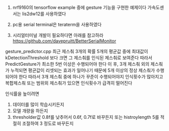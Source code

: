 
1. nrf9160의 tensorflow example 중에 gesture 기능을 구현한 예제이다
   가속도센서는 lis2dw12를 사용하였다
2. pc용 serial terminal은 teraterm을 사용하였다
   
3. 시리얼터미널 개발이 필요하다면 아래를 참고하라
https://github.com/davepruitt/BetterSerialMonitor

gesture_predictor.cpp
  최근 제스춰 3개의 확률 5개의 평균값 중에 최대값이 kDetectionThreshold 보다 크면 그 제스춰를 인식된 제스춰로 보여준다
  따라서 PredictGesture가 최소한 5번 이상은 수행되어야 한다
  이 후, 3개 제스춰 외의 제스춰가 누적되면 평균값이 리셋되는 효과가 일어나기 때문에 5개 이상의 정상 제스춰가 수행되어야 한다
  따라서 3개 제스춰 중에 하나가 꾸준이 수행되어야지 인식횟수가 많아지고 복합제스춰 또는 범위외 제스춰가 있으면 인식횟수가 급격히 떨어진다

  인식률을 높이려면
  1. 데이터를 많이 학습시키든지
  2. 모델 개량을 하든지
  3. thresholder값 0.8f를 낮추어서 0.6f, 0.7f로 바꾸든지
     또는 histroylength 5를 적절히 조절하여 3 정도로 바꾸든지
  

  
